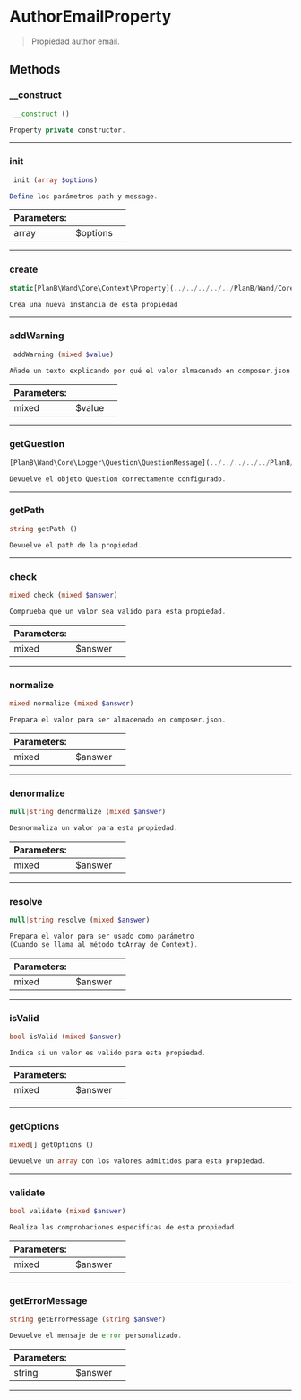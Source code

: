 
                                                                                                                                            
    
# AuthorEmailProperty


> Propiedad author email.
>
> 








## Methods

### __construct
``` php
 __construct ()

Property private constructor.

```


---


### init
``` php
 init (array $options)

Define los parámetros path y message.

```

|Parameters: | | |
| --- | --- | --- |
|array |$options |  |

---


### create
``` php
static[PlanB\Wand\Core\Context\Property](../../../../../PlanB/Wand/Core/Context/Property.md) create ()

Crea una nueva instancia de esta propiedad

```


---


### addWarning
``` php
 addWarning (mixed $value)

Añade un texto explicando por qué el valor almacenado en composer.json no es correcto.

```

|Parameters: | | |
| --- | --- | --- |
|mixed |$value |  |

---


### getQuestion
``` php
[PlanB\Wand\Core\Logger\Question\QuestionMessage](../../../../../PlanB/Wand/Core/Logger/Question/QuestionMessage.md) getQuestion ()

Devuelve el objeto Question correctamente configurado.

```


---


### getPath
``` php
string getPath ()

Devuelve el path de la propiedad.

```


---


### check
``` php
mixed check (mixed $answer)

Comprueba que un valor sea valido para esta propiedad.

```

|Parameters: | | |
| --- | --- | --- |
|mixed |$answer |  |

---


### normalize
``` php
mixed normalize (mixed $answer)

Prepara el valor para ser almacenado en composer.json.

```

|Parameters: | | |
| --- | --- | --- |
|mixed |$answer |  |

---


### denormalize
``` php
null|string denormalize (mixed $answer)

Desnormaliza un valor para esta propiedad.

```

|Parameters: | | |
| --- | --- | --- |
|mixed |$answer |  |

---


### resolve
``` php
null|string resolve (mixed $answer)

Prepara el valor para ser usado como parámetro
(Cuando se llama al método toArray de Context).

```

|Parameters: | | |
| --- | --- | --- |
|mixed |$answer |  |

---


### isValid
``` php
bool isValid (mixed $answer)

Indica si un valor es valido para esta propiedad.

```

|Parameters: | | |
| --- | --- | --- |
|mixed |$answer |  |

---


### getOptions
``` php
mixed[] getOptions ()

Devuelve un array con los valores admitidos para esta propiedad.

```


---


### validate
``` php
bool validate (mixed $answer)

Realiza las comprobaciones especificas de esta propiedad.

```

|Parameters: | | |
| --- | --- | --- |
|mixed |$answer |  |

---


### getErrorMessage
``` php
string getErrorMessage (string $answer)

Devuelve el mensaje de error personalizado.

```

|Parameters: | | |
| --- | --- | --- |
|string |$answer |  |

---


                                                                                                                                                                                                                                                                                                                                                                                                            
    
                                                                                                                                                                                                                                                                             
                